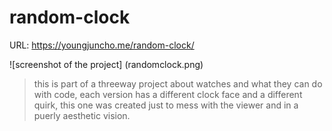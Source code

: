 # random-clock
URL: https://youngjuncho.me/random-clock/

![screenshot of the project] (randomclock.png)

>this is part of a threeway project about watches and what they can do with code, each version has a different clock face and a different quirk, this one was created just to mess with the viewer and in a puerly aesthetic vision.
